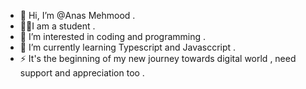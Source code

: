 - 👋 Hi, I’m @Anas Mehmood .
- 🤷‍♂️I am a student .
- 👀 I’m interested in coding and programming .
- 🌱 I’m currently learning Typescript and Javasccript .
- ⚡ It's the beginning  of my new journey towards digital world , need support and appreciation too .

<!---
AnasMehmood0/AnasMehmood0 is a ✨ special ✨ repository because its `README.md` (this file) appears on your GitHub profile.
You can click the Preview link to take a look at your changes.
--->
